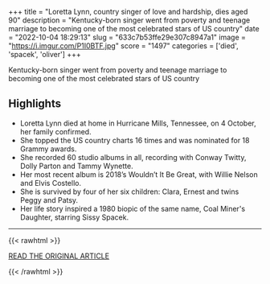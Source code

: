 +++
title = "Loretta Lynn, country singer of love and hardship, dies aged 90"
description = "Kentucky-born singer went from poverty and teenage marriage to becoming one of the most celebrated stars of US country"
date = "2022-10-04 18:29:13"
slug = "633c7b53ffe29e307c8947a1"
image = "https://i.imgur.com/P1I0BTF.jpg"
score = "1497"
categories = ['died', 'spacek', 'oliver']
+++

Kentucky-born singer went from poverty and teenage marriage to becoming one of the most celebrated stars of US country

## Highlights

- Loretta Lynn died at home in Hurricane Mills, Tennessee, on 4 October, her family confirmed.
- She topped the US country charts 16 times and was nominated for 18 Grammy awards.
- She recorded 60 studio albums in all, recording with Conway Twitty, Dolly Parton and Tammy Wynette.
- Her most recent album is 2018’s Wouldn’t It Be Great, with Willie Nelson and Elvis Costello.
- She is survived by four of her six children: Clara, Ernest and twins Peggy and Patsy.
- Her life story inspired a 1980 biopic of the same name, Coal Miner's Daughter, starring Sissy Spacek.

---

{{< rawhtml >}}
  <p class="article-category">
    <a target="_blank" href="https://www.theguardian.com/music/2022/oct/04/loretta-lynn-country-singer-of-love-and-hardship-dies-aged-90">READ THE ORIGINAL ARTICLE</a>
  </p>
{{< /rawhtml >}}

